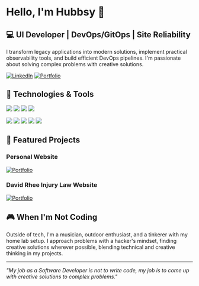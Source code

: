 # Hello, I'm Hubbsy 👋

## 💻 UI Developer | DevOps/GitOps | Site Reliability

I transform legacy applications into modern solutions, implement practical observability tools, and build efficient
DevOps pipelines. I'm passionate about solving complex problems with creative solutions.

[![LinkedIn](https://img.shields.io/badge/LinkedIn-justin--hubbell-blue?style=flat-square&logo=linkedin)](https://linkedin.com/in/justin-hubbell)
[![Portfolio](https://img.shields.io/badge/Portfolio-jwhubbell.com-green?style=flat-square&logo=react)](https://jwhubbell.com)

## 🔧 Technologies & Tools

![](https://img.shields.io/badge/Frontend-React-informational?style=flat-square&logo=react&logoColor=white&color=61DAFB)
![](https://img.shields.io/badge/Language-TypeScript-informational?style=flat-square&logo=typescript&logoColor=white&color=3178C6)
![](https://img.shields.io/badge/Language-JavaScript-informational?style=flat-square&logo=javascript&logoColor=white&color=F7DF1E)
![](https://img.shields.io/badge/Language-Python-informational?style=flat-square&logo=python&logoColor=white&color=3776AB)

![](https://img.shields.io/badge/Backend-Node.js-informational?style=flat-square&logo=node.js&logoColor=white&color=339933)
![](https://img.shields.io/badge/DevOps-Docker-informational?style=flat-square&logo=docker&logoColor=white&color=2496ED)
![](https://img.shields.io/badge/Observability-Datadog-informational?style=flat-square&logo=datadog&logoColor=white&color=632CA6)
![](https://img.shields.io/badge/Tools-Git-informational?style=flat-square&logo=git&logoColor=white&color=F05032)
![](https://img.shields.io/badge/AI-LLM_Integration-informational?style=flat-square&logo=openai&logoColor=white&color=412991)

## 🚀 Featured Projects

### Personal Website

[![Portfolio](https://img.shields.io/badge/Portfolio-jwhubbell.com-green?style=flat-square&logo=react)](https://jwhubbell.com)

### David Rhee Injury Law Website

[![Portfolio](https://img.shields.io/badge/Portfolio-davidrheelaw.com-green?style=flat-square&logo=react)](https://davidrheelaw.com)

## 🎮 When I'm Not Coding

Outside of tech, I'm a musician, outdoor enthusiast, and a tinkerer with my home lab setup. I approach problems with a
hacker's mindset, finding creative solutions wherever possible, blending technical and creative thinking in my projects.

---

_"My job as a Software Developer is not to write code, my job is to come up with creative solutions to complex problems."_
